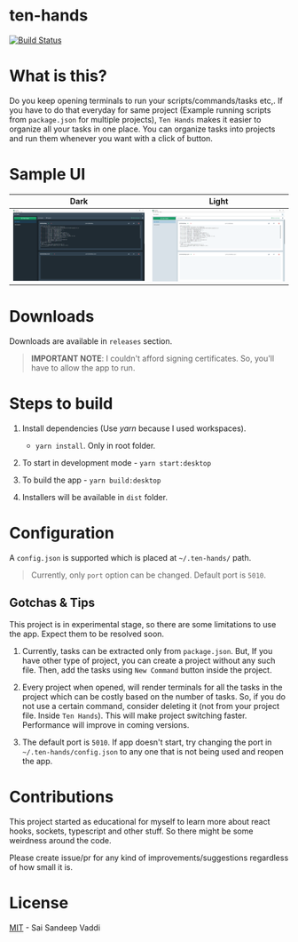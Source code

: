 # ten-hands

[![Build Status](https://dev.azure.com/saisandeepvaddi/Ten%20Hands/_apis/build/status/All%20OS?branchName=master)](https://dev.azure.com/saisandeepvaddi/Ten%20Hands/_build/latest?definitionId=4&branchName=master)

# What is this?

Do you keep opening terminals to run your scripts/commands/tasks etc,. If you have to do that everyday for same project (Example running scripts from `package.json` for multiple projects), `Ten Hands` makes it easier to organize all your tasks in one place.
You can organize tasks into projects and run them whenever you want with a click of button.

# Sample UI

|                  Dark                  |                  Light                  |
| :------------------------------------: | :-------------------------------------: |
| <img src="/docs/images/demo_dark.PNG"> | <img src="/docs/images/demo_light.PNG"> |

# Downloads

Downloads are available in `releases` section.

> **IMPORTANT NOTE**: I couldn't afford signing certificates. So, you'll have to allow the app to run.

# Steps to build

1. Install dependencies (Use _yarn_ because I used workspaces).

   - `yarn install`. Only in root folder.

2. To start in development mode - `yarn start:desktop`

3. To build the app - `yarn build:desktop`

4. Installers will be available in `dist` folder.

# Configuration

A `config.json` is supported which is placed at `~/.ten-hands/` path.

> Currently, only `port` option can be changed. Default port is `5010`.

## Gotchas & Tips

This project is in experimental stage, so there are some limitations to use the app. Expect them to be resolved soon.

1. Currently, tasks can be extracted only from `package.json`. But, If you have other type of project, you can create a project without any such file. Then, add the tasks using `New Command` button inside the project.

2. Every project when opened, will render terminals for all the tasks in the project which can be costly based on the number of tasks. So, if you do not use a certain command, consider deleting it (not from your project file. Inside `Ten Hands`). This will make project switching faster. Performance will improve in coming versions.

3. The default port is `5010`. If app doesn't start, try changing the port in `~/.ten-hands/config.json` to any one that is not being used and reopen the app.

# Contributions

This project started as educational for myself to learn more about react hooks, sockets, typescript and other stuff. So there might be some weirdness around the code.

Please create issue/pr for any kind of improvements/suggestions regardless of how small it is.

# License

[MIT](/LICENSE) - Sai Sandeep Vaddi
